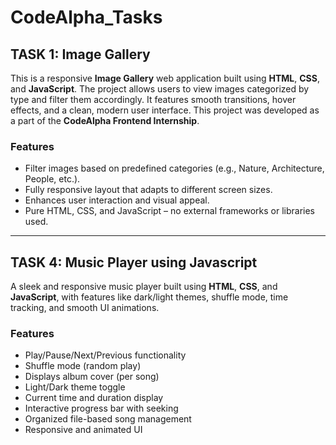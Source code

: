 # CodeAlpha_Tasks

## TASK 1: Image Gallery

This is a responsive **Image Gallery** web application built using **HTML**, **CSS**, and **JavaScript**. The project allows users to view images categorized by type and filter them accordingly. It features smooth transitions, hover effects, and a clean, modern user interface. This project was developed as a part of the **CodeAlpha Frontend Internship**.

### Features

- Filter images based on predefined categories (e.g., Nature, Architecture, People, etc.).
- Fully responsive layout that adapts to different screen sizes.
- Enhances user interaction and visual appeal.
- Pure HTML, CSS, and JavaScript – no external frameworks or libraries used.
---

## TASK 4: Music Player using Javascript

A sleek and responsive music player built using **HTML**, **CSS**, and **JavaScript**, with features like dark/light themes, shuffle mode, time tracking, and smooth UI animations.

### Features

- Play/Pause/Next/Previous functionality
- Shuffle mode (random play)
- Displays album cover (per song)
- Light/Dark theme toggle
- Current time and duration display
- Interactive progress bar with seeking
- Organized file-based song management
- Responsive and animated UI
